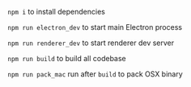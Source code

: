 `npm i` to install dependencies

`npm run electron_dev` to start main Electron process

`npm run renderer_dev` to start renderer dev server

`npm run build` to build all codebase

`npm run pack_mac` run after `build` to pack OSX binary